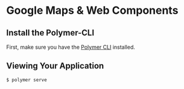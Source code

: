 # Google Maps &amp; Web Components

## Install the Polymer-CLI

First, make sure you have the [Polymer CLI](https://www.npmjs.com/package/polymer-cli) installed. 

## Viewing Your Application

```
$ polymer serve
```

